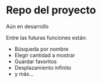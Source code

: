 # Repo del proyecto

Aún en desarrollo

Entre las futuras funciones están:
- Búsqueda por nombre
- Elegir cantidad a mostrar
- Guardar favoritos 
- Desplazamiento infinito
- y más...
